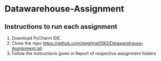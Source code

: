 # Datawarehouse-Assignment
## Instructions to run each assignment

1. Download PyCharm IDE.
2. Clone the repo https://github.com/meghna0593/Datawarehouse-Assignment.git
3. Follow the instructions given in Report of respective assignment folders
